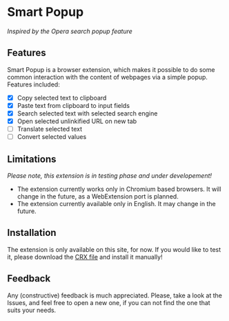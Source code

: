 # Smart Popup

*Inspired by the Opera search popup feature*

## Features

Smart Popup is a browser extension, which makes it possible to do some common interaction with the content of webpages via a simple popup. 
Features included:

- [x] Copy selected text to clipboard
- [x] Paste text from clipboard to input fields
- [x] Search selected text with selected search engine
- [x] Open selected unlinkified URL on new tab
- [ ] Translate selected text
- [ ] Convert selected values

## Limitations

*Please note, this extension is in testing phase and under developement!*

- The extension currently works only in Chromium based browsers. It will change in the future, as a WebExtension port is planned.
- The extension currently available only in English. It may change in the future.

## Installation

The extension is only available on this site, for now. 
If you would like to test it, please download the [CRX file](https://github.com/Nekomajin42/Smart-Popup/blob/master/build/Smart%20popup.crx) and install it manually!

## Feedback

Any (constructive) feedback is much appreciated. 
Please, take a look at the Issues, and feel free to open a new one, if you can not find the one that suits your needs.
